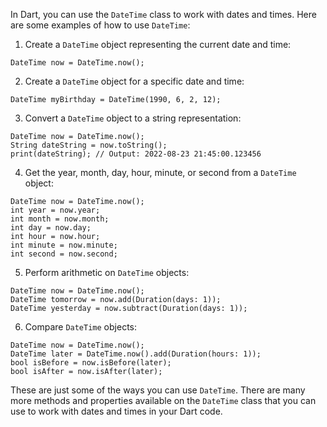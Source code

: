 In Dart, you can use the `DateTime` class to work with dates and times. Here are some examples of how to use `DateTime`:

1. Create a `DateTime` object representing the current date and time:
```
DateTime now = DateTime.now();
```

2. Create a `DateTime` object for a specific date and time:
```
DateTime myBirthday = DateTime(1990, 6, 2, 12);
```

3. Convert a `DateTime` object to a string representation:
```
DateTime now = DateTime.now();
String dateString = now.toString();
print(dateString); // Output: 2022-08-23 21:45:00.123456
```

4. Get the year, month, day, hour, minute, or second from a `DateTime` object:
```
DateTime now = DateTime.now();
int year = now.year;
int month = now.month;
int day = now.day;
int hour = now.hour;
int minute = now.minute;
int second = now.second;
```

5. Perform arithmetic on `DateTime` objects:
```
DateTime now = DateTime.now();
DateTime tomorrow = now.add(Duration(days: 1));
DateTime yesterday = now.subtract(Duration(days: 1));
```

6. Compare `DateTime` objects:
```
DateTime now = DateTime.now();
DateTime later = DateTime.now().add(Duration(hours: 1));
bool isBefore = now.isBefore(later);
bool isAfter = now.isAfter(later);
```

These are just some of the ways you can use `DateTime`. There are many more methods and properties available on the `DateTime` class that you can use to work with dates and times in your Dart code.